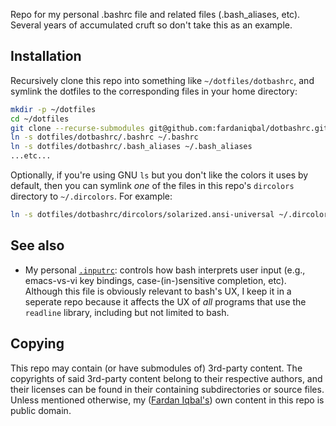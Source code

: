Repo for my personal .bashrc file and related files (.bash_aliases,
etc).  Several years of accumulated cruft so don't take this as an
example.

## Installation

Recursively clone this repo into something like `~/dotfiles/dotbashrc`, and
symlink the dotfiles to the corresponding files in your home directory:

```bash
mkdir -p ~/dotfiles
cd ~/dotfiles
git clone --recurse-submodules git@github.com:fardaniqbal/dotbashrc.git
ln -s dotfiles/dotbashrc/.bashrc ~/.bashrc
ln -s dotfiles/dotbashrc/.bash_aliases ~/.bash_aliases
...etc...
```

Optionally, if you're using GNU `ls` but you don't like the colors it uses
by default, then you can symlink _one_ of the files in this repo's
`dircolors` directory to `~/.dircolors`.  For example:

```bash
ln -s dotfiles/dotbashrc/dircolors/solarized.ansi-universal ~/.dircolors
```

## See also

* My personal [`.inputrc`][inputrc]: controls how bash interprets user
  input (e.g., emacs-vs-vi key bindings, case-(in-)sensitive completion,
  etc).  Although this file is obviously relevant to bash's UX, I keep it
  in a seperate repo because it affects the UX of _all_ programs that use
  the `readline` library, including but not limited to bash.

[inputrc]: https://github.com/fardaniqbal/dotmisc/blob/master/.inputrc

## Copying

This repo may contain (or have submodules of) 3rd-party content.  The
copyrights of said 3rd-party content belong to their respective authors,
and their licenses can be found in their containing subdirectories or
source files.  Unless mentioned otherwise, my ([Fardan
Iqbal's](https://github.com/fardaniqbal)) own content in this repo is
public domain.
